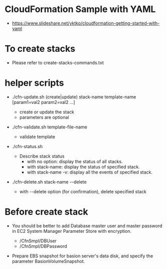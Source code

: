 # CloudFormation Sample with YAML
- https://www.slideshare.net/yktko/cloudformation-getting-started-with-yaml

# To create stacks
- Please refer to create-stacks-commands.txt

# helper scripts
* ./cfn-update.sh (create|update) stack-name template-name [param1=val2 param2=val2 ...]
  * create or update the stack
  * parameters are optional

* ./cfn-validate.sh template-file-name
  * validate template

* ./cfn-status.sh
  * Describe stack status
    * with no option: display the status of all stacks.
    * with stack-name: display the status of specified stack.
    * with stack-name -v: display all the events of specified stack.

* ./cfn-delete.sh stack-name --delete
  * with --delete option (for confirmation), delete specified stack

# Before create stack
- You should be better to add Database master user and master password in EC2 System Manager Parameter Store with encryption.
  - /CfnSmpl/DBUser
  - /CfnSmpl/DBPassword

- Prepare EBS snapshot for basion server's data disk, and specify the parameter BasionVolumeSnapshot.
